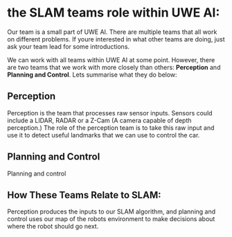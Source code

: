 # the SLAM teams role within UWE AI:

Our team is a small part of UWE AI. There are multiple teams that all work on different problems. If youre interested in what other teams are doing, just ask your team lead for some introductions.

We can work with all teams within UWE AI at some point. However, there are two teams that we work with more closely than others: **Perception** and **Planning and Control**. Lets summarise what they do below: 

## Perception

Perception is the team that processes raw sensor inputs. Sensors could include a LIDAR, RADAR or a Z-Cam (A camera capable of depth perception.) The role of the perception team is to take this raw input and use it to detect useful landmarks that we can use to control the car.

## Planning and Control

Planning and control 

## How These Teams Relate to SLAM:

Perception produces the inputs to our SLAM algorithm, and planning and control uses our map of the robots environment to make decisions about where the robot should go next.